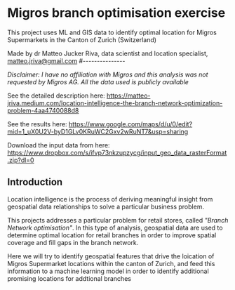 
# Migros branch optimisation exercise

This project uses ML and GIS data to identify optimal location for Migros Supermarkets in the Canton of Zurich (Switzerland)

Made by dr Matteo Jucker Riva, data scientist and location specialist, matteo.jriva@gmail.com
#---------------

*Disclaimer: I have no affiliation with Migros and this analysis was not requested by Migros AG. All the data used is publicly available*

See the detailed description here: https://matteo-jriva.medium.com/location-intelligence-the-branch-network-optimization-problem-4aa4740088d8

See the results here: https://www.google.com/maps/d/u/0/edit?mid=1_uX0U2V-byD1GLv0KRuWC2Gxv2wRuNT7&usp=sharing

Download the input data from here: https://www.dropbox.com/s/ifvp73nkzupzycg/input_geo_data_rasterFormat.zip?dl=0

## Introduction

Location intelligence  is the process of deriving meaningful insight from geospatial data relationships to solve a particular business problem.

This projects addresses a particular problem for retail stores, called _"Branch Network optimisation"_. In this type of analysis, geospatial data are used to determine optimal location for retail branches in order to improve spatial coverage and fill gaps in the branch network. 

Here we will try to identify geospatial features that drive the loication of Migros Supermarket locations within the canton of Zurich, and feed this information to a machine learning model in order to identify additional promising locations for addtional branches






